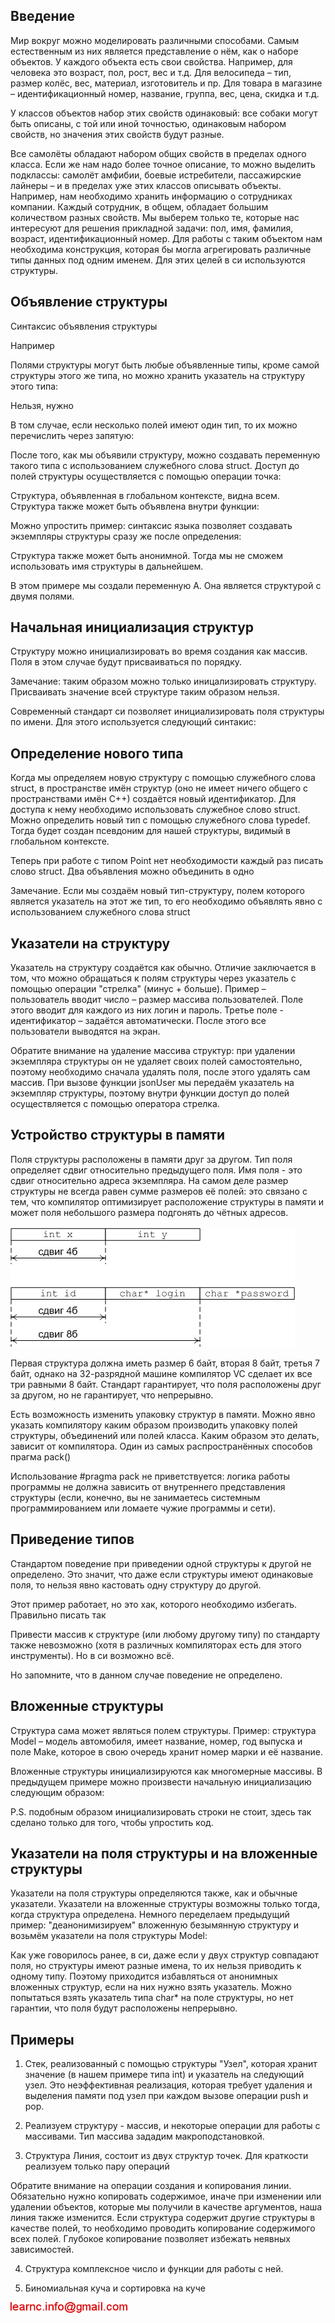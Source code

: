 ## Введение

Мир вокруг можно моделировать различными способами. Самым естественным из них является представление о нём, как о наборе объектов. У каждого объекта есть свои свойства. 
Например, для человека это возраст, пол, рост, вес и т.д. Для велосипеда – тип, размер колёс, вес, материал, изготовитель и пр. Для товара в магазине – идентификационный номер, 
название, группа, вес, цена, скидка и т.д.

У классов объектов набор этих свойств одинаковый: все собаки могут быть описаны, с той или иной точностью, одинаковым набором свойств, но значения этих свойств будут разные.

Все самолёты обладают  набором общих свойств в пределах одного класса. Если же нам надо более точное описание, то можно выделить подклассы: самолёт амфибии, боевые 
истребители, пассажирские лайнеры – и в пределах уже этих классов описывать объекты.
Например, нам необходимо хранить информацию о сотрудниках компании. Каждый сотрудник, в общем, обладает большим количеством разных свойств. 
Мы выберем только те, которые нас интересуют для решения прикладной задачи: пол, имя, фамилия, возраст, идентификационный номер. Для работы с таким 
объектом нам необходима конструкция, которая бы могла агрегировать различные типы данных под одним именем. Для этих целей в си используются структуры.

## Объявление структуры

Синтаксис объявления структуры

Например

Полями структуры могут быть любые объявленные типы, кроме самой структуры этого же типа, но можно хранить указатель на структуру этого типа:

Нельзя, нужно

В том случае, если несколько полей имеют один тип, то их можно перечислить через запятую:

После того, как мы объявили структуру, можно создавать переменную такого типа с использованием служебного слова struct. Доступ до полей структуры осуществляется с 
помощью операции точка:

Структура, объявленная в глобальном контексте, видна всем. Структура также может быть объявлена внутри функции:

Можно упростить пример: синтаксис языка позволяет создавать экземпляры структуры сразу же после определения:

Структура также может быть анонимной. Тогда мы не сможем использовать имя структуры в дальнейшем.

В этом примере мы создали переменную A. Она является структурой с двумя полями.

## Начальная инициализация структур

Структуру можно инициализировать во время создания как массив. Поля в этом случае будут присваиваться по порядку.

Замечание: таким образом можно только иницализировать структуру. Присваивать значение всей структуре таким образом нельзя.

Современный стандарт си позволяет инициализировать поля структуры по имени. Для этого используется следующий синтакис:

## Определение нового типа

Когда мы определяем новую структуру с помощью служебного слова struct, в пространстве имён структур (оно не имеет ничего общего с пространствами имён С++) создаётся новый  идентификатор. Для доступа к нему необходимо использовать служебное слово struct.
Можно определить новый тип с помощью служебного слова typedef. Тогда будет создан псевдоним для нашей структуры, видимый в глобальном контексте.

Теперь при работе с типом Point нет необходимости каждый раз писать слово struct. Два объявления можно объединить в одно

Замечание. Если мы создаём новый тип-структуру, полем которого является указатель на этот же тип, то его необходимо объявлять явно с использованием служебного слова struct

## Указатели на структуру

Указатель на структуру создаётся как обычно. Отличие заключается в том, что можно обращаться к полям структуры через указатель с помощью операции "стрелка" (минус + больше). 
Пример – пользователь вводит число – размер массива пользователей. Поле этого вводит для каждого из них логин и пароль. Третье поле - идентификатор – задаётся 
автоматически. После этого все пользователи выводятся на экран.

Обратите внимание на удаление массива структур: при удалении экземпляра структуры он не удаляет своих полей самостоятельно, поэтому необходимо сначала 
удалять поля, после этого удалять сам массив.
При вызове функции jsonUser мы передаём указатель на экземпляр структуры, поэтому внутри функции доступ до полей осуществляется с помощью оператора стрелка.

## Устройство структуры в памяти

Поля структуры расположены в памяти друг за другом. Тип поля определяет сдвиг относительно предыдущего поля. Имя поля - это сдвиг относительно адреса экземпляра.
На самом деле размер структуры не всегда равен сумме размеров её полей: это связано с тем, что компилятор оптимизирует расположение структуры в памяти и может поля 
небольшого размера подгонять до чётных адресов.

![c_structure.png](../images/c_structure.png)

Первая структура должна иметь размер 6 байт, вторая 8 байт, третья 7 байт, однако на 32-разрядной машине компилятор VC сделает их все три равными 8 байт.
Стандарт гарантирует, что поля расположены друг за другом, но не гарантирует, что непрерывно.

Есть возможность изменить упаковку структур в памяти. Можно явно указать компилятору каким образом производить упаковку полей структуры, объединений или полей класса. Каким
образом это делать, зависит от компилятора. Один из самых распространённых способов прагма pack()

Использование #pragma pack не приветствуется: логика работы программы не должна зависить от внутреннего представления структуры (если, конечно, вы не занимаетесь
системным программированием или ломаете чужие программы и сети).

## Приведение типов

Стандартом поведение при приведении одной структуры к другой не определено. Это значит, что даже если структуры имеют одинаковые поля, то нельзя явно 
кастовать одну структуру до другой.

Этот пример работает, но это хак, которого необходимо избегать. Правильно писать так

Привести массив к структуре (или любому другому типу) по стандарту также невозможно (хотя в различных компиляторах есть для этого инструменты).
Но в си возможно всё.

Но запомните, что в данном случае поведение не определено.

## Вложенные структуры

Структура сама может являться полем структуры. Пример: структура Model – модель автомобиля, имеет название, номер, год выпуска и поле Make, которое в 
свою очередь хранит номер марки и её название.

Вложенные структуры инициализируются как многомерные массивы. В предыдущем примере можно произвести начальную инициализацию следующим образом:

P.S. подобным образом инициализировать строки не стоит, здесь так сделано только для того, чтобы упростить код.

## Указатели на поля структуры и на вложенные структуры

Указатели на поля структуры определяются также, как и обычные указатели. Указатели на вложенные структуры возможны только тогда,
когда структура определена. Немного переделаем предыдущий пример: "деанонимизируем" вложенную безымянную структуру и
возьмём указатели на поля структуры Model:

Как уже говорилось ранее, в си, даже если у двух структур совпадают поля, но структуры имеют разные имена, то их нельзя приводить к одному типу. Поэтому
приходится избавляться от анонимных вложенных структур, если на них нужно взять указатель. Можно попытаться взять указатель типа char*
на поле структуры, но нет гарантии, что поля будут расположены непрерывно.

## Примеры

1. Стек, реализованный с помощью структуры "Узел", которая хранит значение (в нашем примере типа int) и указатель на следующий узел. Это неэффективная реализация, которая
требует удаления и выделения памяти под узел при каждом вызове операции push и pop.

2. Реализуем структуру - массив, и некоторые операции для работы с массивами. Тип массива зададим макроподстановкой.

3. Структура Линия, состоит из двух структур точек. Для краткости реализуем только пару операций

Обратите внимание на операции создания и копирования линии. Обязательно нужно копировать содержимое, иначе при изменении или удалении объектов, которые мы получили в качестве аргументов, наша линия также изменится.
Если структура содержит другие структуры в качестве полей, то необходимо проводить копирование содержимого всех полей. Глубокое копирование позволяет избежать неявных зависимостей.

4. Структура комплексное число и функции для работы с ней.

5. Биномиальная куча и сортировка на куче

![mail.png](../images/mail.png)

